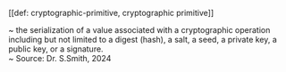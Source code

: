 [[def: cryptographic-primitive, cryptographic primitive]]

~ the serialization of a value associated with a cryptographic operation including but not limited to a digest (hash), a salt, a seed, a private key, a public key, or a signature.  
~ Source: Dr. S.Smith, 2024

